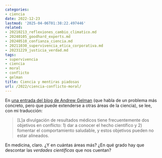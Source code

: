 ```yaml
---
categories:
- ciencia
date: 2022-12-23
lastmod: '2025-04-06T01:38:22.497446'
related:
- 20210213_reflexiones_cambio_climatico.md
- 20240105_goodhard_experts.md
- 20240510_confianza_ciencia.md
- 20211030_supervivencia_etica_corporativa.md
- 20231229_justicia_verdad.md
tags:
- supervivencia
- ciencia
- moral
- conflicto
- gelman
title: Ciencia y mentiras piadosas
url: /2022/ciencia-conflicto-moral/
---
```


En
[una entrada del blog de Andrew Gelman](https://statmodeling.stat.columbia.edu/2022/12/03/the-noble-lie-in-science-reporting/) (que habla de un problema más concreto, pero que puede extenderse a otras áreas de la ciencia), se lee, con mi traducción:

> [L]a divulgación de resultados médicos tiene frecuentemente dos objetivos en conflicto: 1) dar a conocer el hecho científico y 2) fomentar el comportamiento saludable, y estos objetivos pueden no estar alineados.

En medicina, claro. ¿Y en cuántas áreas más? ¿En qué grado hay que descontar las _verdades científicas_ que nos cuentan?